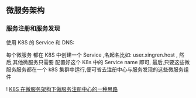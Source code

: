 ## 微服务架构
### 服务注册和服务发现
使用 K8S 的 Service 和 DNS:

每个微服务 都在 K8S 中创建一个 Service ,名起名比如: user.xingren.host ,
然后,其他微服务只需要 配置好这个 K8s 中的 Service name 即可,
最后,只要这些微服务服务都在一个 k8S 集群中运行,便可省去注册中心与服务发现的这些微服务组件

! [K8S 在微服务架构下做服务注册中心的一种思路](https://blog.csdn.net/itguangit/article/details/109731971)

